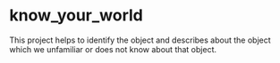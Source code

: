 # know_your_world
This project helps to identify the object and describes about the object which we unfamiliar or does not know about that object.
